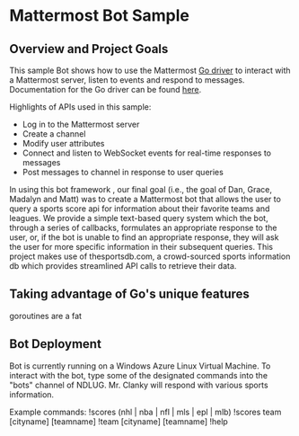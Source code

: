 # Mattermost Bot Sample

## Overview and Project Goals

This sample Bot shows how to use the Mattermost [Go driver](https://github.com/mattermost/platform/blob/master/model/client.go) to interact with a Mattermost server, listen to events and respond to messages. Documentation for the Go driver can be found [here](https://godoc.org/github.com/mattermost/platform/model#Client).

Highlights of APIs used in this sample:
 - Log in to the Mattermost server
 - Create a channel
 - Modify user attributes 
 - Connect and listen to WebSocket events for real-time responses to messages
 - Post messages to channel in response to user queries

In using this bot framework , our final goal (i.e., the goal of Dan, Grace, Madalyn and Matt) was to create a Mattermost bot that allows the user to query a sports score api for information about their favorite teams and leagues. We provide a simple text-based query system which the bot, through a series of callbacks, formulates an appropriate response to the user, or, if the bot is unable to find an appropriate response, they will ask the user for more specific information in their subsequent queries. This project makes use of thesportsdb.com, a crowd-sourced sports information db which provides streamlined API calls to retrieve their data. 

## Taking advantage of Go's unique features
goroutines are a fat

## Bot Deployment
Bot is currently running on a Windows Azure Linux Virtual Machine. To interact with the bot, type some of the designated commands into the "bots" channel of NDLUG. Mr. Clanky will respond with various sports information.

Example commands:
	!scores (nhl | nba | nfl | mls | epl | mlb)
	!scores team [cityname] [teamname]
	!team [cityname] [teamname]
	!help
